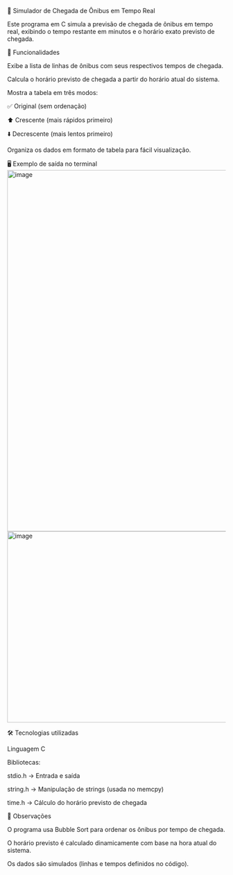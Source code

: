 🚌 Simulador de Chegada de Ônibus em Tempo Real

Este programa em C simula a previsão de chegada de ônibus em tempo real, exibindo o tempo restante em minutos e o horário exato previsto de chegada.

🚀 Funcionalidades

Exibe a lista de linhas de ônibus com seus respectivos tempos de chegada.

Calcula o horário previsto de chegada a partir do horário atual do sistema.

Mostra a tabela em três modos:

✅ Original (sem ordenação)

⬆️ Crescente (mais rápidos primeiro)

⬇️ Decrescente (mais lentos primeiro)

Organiza os dados em formato de tabela para fácil visualização.

🖥️ Exemplo de saída no terminal
<img width="854" height="833" alt="image" src="https://github.com/user-attachments/assets/7224230f-6882-4710-9b81-833d0c2cf551" />
<img width="851" height="441" alt="image" src="https://github.com/user-attachments/assets/b5518ee6-843b-4ca9-970d-3dbdfef2a846" />


🛠️ Tecnologias utilizadas

Linguagem C

Bibliotecas:

stdio.h → Entrada e saída

string.h → Manipulação de strings (usada no memcpy)

time.h → Cálculo do horário previsto de chegada

📌 Observações

O programa usa Bubble Sort para ordenar os ônibus por tempo de chegada.

O horário previsto é calculado dinamicamente com base na hora atual do sistema.

Os dados são simulados (linhas e tempos definidos no código).

